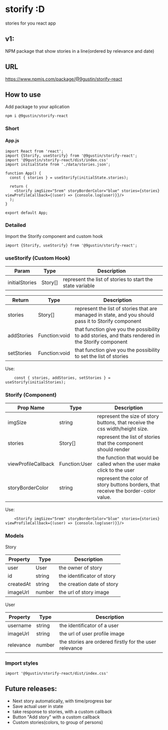 # storify :D

stories for you react app

## v1:

NPM package that show stories in a line(ordered by relevance and date)



## URL

https://www.npmjs.com/package/@9gustin/storify-react



## How to use

Add package to your aplication

```
npm i @9gustin/storify-react
```

### Short

#### App.js

```JSX
import React from 'react';
import {Storify, useStorify} from '@9gustin/storify-react';
import '@9gustin/storify-react/dist/index.css'
import initialState from './data/stories.json';

function App() {
  const { stories } = useStorify(initialState.stories);

  return (
    <Storify imgSize="5rem" storyBorderColor="blue" stories={stories} viewProfileCallback={(user) => {console.log(user)}}/>
  );
}

export default App;
```



### Detailed

Import the Storify component and custom hook

```JSX
import {Storify, useStorify} from '@9gustin/storify-react';
```

### useStorify (Custom Hook)

| Param          | Type    | Description                                               |
| -------------- | ------- | --------------------------------------------------------- |
| initialStories | Story[] | represent the list of stories to start the state variable |



| Return     | Type          | Description                                                                                          |
| ---------- | ------------- | ---------------------------------------------------------------------------------------------------- |
| stories    | Story[]       | represent the list of stories that are managed in state, and you should pass it to Storify component |
| addStories | Function:void | that function give you the possibility to add stories, and thats rendered in the Storify component   |
| setStories | Function:void | that function give you the possibility to set the list of stories                                    |



Use:

```JSX
    const { stories, addStories, setStories } = useStorify(initialStories);
```

### Storify (Component)

| Prop Name           | Type          | Description                                                                        |
| ------------------- | ------------- | ---------------------------------------------------------------------------------- |
| imgSize             | string        | represent the size of story buttons, that receive the css width/height size.       |
| stories             | Story[]       | represent the list of stories that the component should render                     |
| viewProfileCallback | Function:User | the function that would be called when the user make click to the user             |
| storyBorderColor    | string        | represent the color of story buttons borders, that receive the border-color value. |



Use:

```JSX
    <Storify imgSize="5rem" storyBorderColor="blue" stories={stories} viewProfileCallback={(user) => {console.log(user)}}/>
```

### Models



Story

| Property  | Type   | Description                |
| --------- | ------ | -------------------------- |
| user      | User   | the owner of story         |
| id        | string | the identificator of story |
| createdAt | string | the creation date of story |
| imageUrl  | number | the url of story image     |



User

| Property  | Type   | Description                                            |
| --------- | ------ | ------------------------------------------------------ |
| username  | string | the identificator of a user                            |
| imageUrl  | string | the url of user profile image                          |
| relevance | number | the stories are ordered firstly for the user relevance |



### Import styles

```JSX
import '@9gustin/storify-react/dist/index.css'
```

## Future releases:

- Next story automatically, with time/progress bar
- Save actual user in state
- take response to stories, with a custom callback
- Button "Add story" with a custom callback
- Custom stories(colors, to group of persons)
